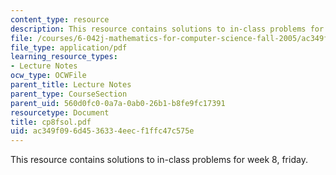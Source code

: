 ```yaml
---
content_type: resource
description: This resource contains solutions to in-class problems for week 8, friday.
file: /courses/6-042j-mathematics-for-computer-science-fall-2005/ac349f096d4536334eecf1ffc47c575e_cp8fsol.pdf
file_type: application/pdf
learning_resource_types:
- Lecture Notes
ocw_type: OCWFile
parent_title: Lecture Notes
parent_type: CourseSection
parent_uid: 560d0fc0-0a7a-0ab0-26b1-b8fe9fc17391
resourcetype: Document
title: cp8fsol.pdf
uid: ac349f09-6d45-3633-4eec-f1ffc47c575e
---
```

This resource contains solutions to in-class problems for week 8, friday.

